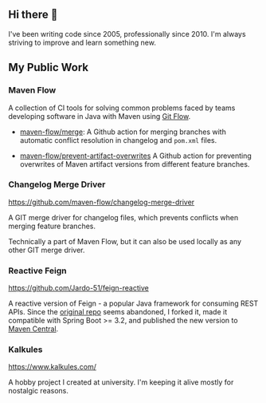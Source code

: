 ## Hi there 👋

<!--
**Jardo-51/jardo-51** is a ✨ _special_ ✨ repository because its `README.md` (this file) appears on your GitHub profile.

Here are some ideas to get you started:

- 🔭 I’m currently working on ...
- 🌱 I’m currently learning ...
- 👯 I’m looking to collaborate on ...
- 🤔 I’m looking for help with ...
- 💬 Ask me about ...
- 📫 How to reach me: ...
- 😄 Pronouns: ...
- ⚡ Fun fact: ...
-->

I've been writing code since 2005, professionally since 2010. I'm always striving to improve and learn something new.

## My Public Work

### Maven Flow

A collection of CI tools for solving common problems faced by teams developing software in Java with Maven using [Git Flow](https://nvie.com/posts/a-successful-git-branching-model/).

- [maven-flow/merge](https://github.com/marketplace/actions/maven-flow-merge): A Github action for merging branches with automatic conflict resolution in changelog and `pom.xml` files.

- [maven-flow/prevent-artifact-overwrites](https://github.com/marketplace/actions/prevent-maven-artifact-overwrites) A Github action for preventing overwrites of Maven artifact versions from different feature branches.

### Changelog Merge Driver

<https://github.com/maven-flow/changelog-merge-driver>

A GIT merge driver for changelog files, which prevents conflicts when merging feature branches.

Technically a part of Maven Flow, but it can also be used locally as any other GIT merge driver.

### Reactive Feign

<https://github.com/Jardo-51/feign-reactive>

A reactive version of Feign - a popular Java framework for consuming REST APIs. Since the [original repo](https://github.com/PlaytikaOSS/feign-reactive) seems abandoned, I forked it, made it compatible with Spring Boot >= 3.2, and published the new version to [Maven Central](https://search.maven.org/artifact/com.jardoapps.reactivefeign/feign-reactor/4.1.0/jar?eh=).

### Kalkules

<https://www.kalkules.com/>

A hobby project I created at university. I'm keeping it alive mostly for nostalgic reasons.
